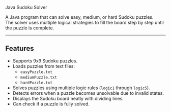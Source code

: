 Java Sudoku Solver

A Java program that can solve easy, medium, or hard Sudoku puzzles.  
The solver uses multiple logical strategies to fill the board step by step until the puzzle is complete.

---

## Features
- Supports 9x9 Sudoku puzzles.
- Loads puzzles from text files:
  - `easyPuzzle.txt`
  - `mediumPuzzle.txt`
  - `hardPuzzle.txt`
- Solves puzzles using multiple logic rules (`logic1` through `logic5`).
- Detects errors when a puzzle becomes unsolvable due to invalid states.
- Displays the Sudoku board neatly with dividing lines.
- Can check if a puzzle is fully solved.
